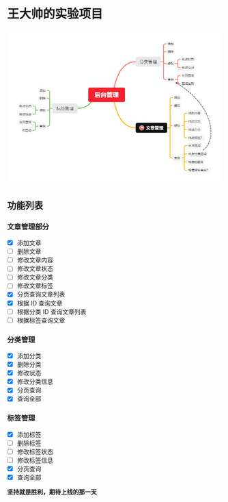 # 王大帅的实验项目

![后台功能图](./doc/nestadmin-img.png)

## 功能列表

### 文章管理部分

- [x] 添加文章
- [ ] 删除文章
- [ ] 修改文章内容
- [ ] 修改文章状态
- [ ] 修改文章分类
- [ ] 修改文章标签
- [x] 分页查询文章列表
- [x] 根据 ID 查询文章
- [ ] 根据分类 ID 查询文章列表
- [ ] 根据标签查询文章

### 分类管理

- [x] 添加分类
- [x] 删除分类
- [x] 修改状态
- [x] 修改分类信息
- [x] 分页查询
- [x] 查询全部

### 标签管理

- [x] 添加标签
- [ ] 删除标签
- [ ] 修改标签状态
- [ ] 修改标签信息
- [x] 分页查询
- [x] 查询全部

**坚持就是胜利，期待上线的那一天**
